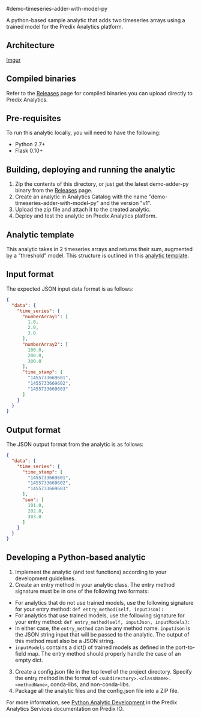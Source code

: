 #demo-timeseries-adder-with-model-py

A python-based sample analytic that adds two timeseries arrays using a trained model for the Predix Analytics platform.
## Architecture

[Imgur](https://i.imgur.com/01DxkKH.png)

## Compiled binaries
Refer to the [Releases](https://github.com/PredixDev/predix-analytics-sample/releases) page for compiled binaries you can upload directly to Predix Analytics.

## Pre-requisites
To run this analytic locally, you will need to have the following:

- Python 2.7+
- Flask 0.10+

## Building, deploying and running the analytic
1. Zip the contents of this directory, or just get the latest demo-adder-py binary from the [Releases](https://github.com/PredixDev/predix-analytics-sample/releases) page.
2. Create an analytic in Analytics Catalog with the name "demo-timeseries-adder-with-model-py" and the version "v1".
3. Upload the zip file and attach it to the created analytic.
4. Deploy and test the analytic on Predix Analytics platform.

## Analytic template
This analytic takes in 2 timeseries arrays and returns their sum, augmented by a "threshold" model. This structure is outlined in this [analytic template](../demo-timeseries-adder-with-model-template.json).

## Input format
The expected JSON input data format is as follows:
```json
{
  "data": {
    "time_series": {
      "numberArray1": [
        1.0,
        2.0,
        3.0
      ],
      "numberArray2": [
        100.0,
        200.0,
        300.0
      ],
      "time_stamp": [
        "1455733669601",
        "1455733669602",
        "1455733669603"
      ]
    }
  }
}
```

## Output format
The JSON output format from the analytic is as follows:
```json
{
  "data": {
    "time_series": {
      "time_stamp": [
        "1455733669601",
        "1455733669602",
        "1455733669603"
      ],
      "sum": [
        101.0,
        202.0,
        303.0
      ]
    }
  }
}
```

## Developing a Python-based analytic
1. Implement the analytic (and test functions) according to your development guidelines.
2. Create an entry method in your analytic class. The entry method signature must be in one of the following two formats:
 * For analytics that do not use trained models, use the following signature for your entry method:
  `def entry_method(self, inputJson):`
 * For analytics that use trained models, use the following signature for your entry method:
  `def entry_method(self, inputJson, inputModels):`
 * In either case, the `entry_method` can be any method name. `inputJson` is the JSON string input that will be passed to the analytic. The output of this method must also be a JSON string.
 * `inputModels` contains a dict() of trained models as defined in the port-to-field map. The entry method should properly handle the case of an empty dict.
3. Create a config.json file in the top level of the project directory. Specify the entry method in the format of `<subdirectory>.<className>.<methodName>`, conda-libs, and non-conda-libs.
4. Package all the analytic files and the config.json file into a ZIP file.

For more information, see [Python Analytic Development](https://docs.predix.io/en-US/content/service/analytics_services/analytics_framework/analytic-development#concept_9cbf93d9-d4f2-4b42-8695-4c3195f04a79) in the Predix Analytics Services documentation on Predix IO.
